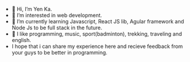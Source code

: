 - 👋 Hi, I’m Yen Ka.
- 👀 I’m interested in web development.
- 🌱 I’m currently learning Javascript, React JS lib, Agular framework and Node Js to be full stack in the future.
- 💞️ I like programming, music, sport(badminton), trekking, traveling and english.
- I hope that i can share my experience here and recieve feedback from your guys to be better in programming.

<!---
YenKaPhuThi/YenKaPhuThi is a ✨ special ✨ repository because its `README.md` (this file) appears on your GitHub profile.
You can click the Preview link to take a look at your changes.
--->
